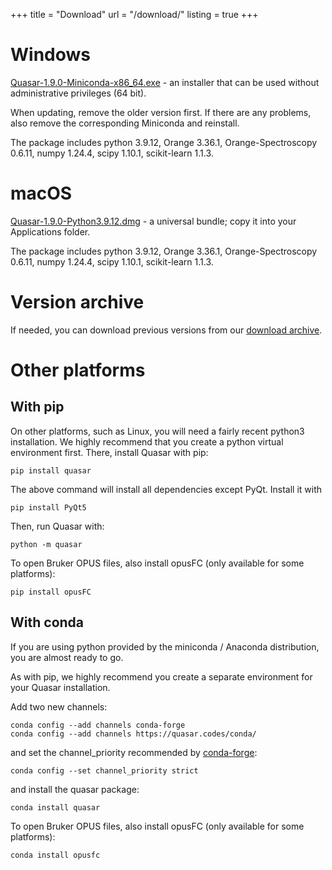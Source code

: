 +++
title = "Download"
url = "/download/"
listing = true
+++

Windows
=======

[Quasar-1.9.0-Miniconda-x86_64.exe](https://download.biolab.si/download/files/quasar/Quasar-1.9.0-Miniconda-x86_64.exe) - an
installer that can be used without administrative privileges (64 bit).

When updating, remove the older version first. If there are any problems, also remove the corresponding Miniconda and reinstall.

The package includes python 3.9.12,
Orange 3.36.1, Orange-Spectroscopy 0.6.11, numpy 1.24.4,
scipy 1.10.1, scikit-learn 1.1.3.

macOS
=====

[Quasar-1.9.0-Python3.9.12.dmg](https://download.biolab.si/download/files/quasar/Quasar-1.9.0-Python3.9.12.dmg) - a universal
bundle; copy it into your Applications folder.

The package includes python 3.9.12,
Orange 3.36.1, Orange-Spectroscopy 0.6.11, numpy 1.24.4,
scipy 1.10.1, scikit-learn 1.1.3.

Version archive
===============

If needed, you can download previous versions from our [download archive](https://download.biolab.si/download/files/quasar/).

Other platforms
===============

With pip
--------

On other platforms, such as Linux, you will need a fairly recent python3 installation.
We highly recommend that you create a python virtual environment first. 
There, install Quasar with pip:

    pip install quasar
    
The above command will install all dependencies except PyQt. Install it with

    pip install PyQt5

Then, run Quasar with:

    python -m quasar

To open Bruker OPUS files, also install opusFC (only available for some platforms):

    pip install opusFC

With conda
----------

If you are using python provided by the miniconda / Anaconda distribution, you are almost ready to go.

As with pip, we highly recommend you create a separate environment for your Quasar installation.

Add two new channels:

    conda config --add channels conda-forge
    conda config --add channels https://quasar.codes/conda/

and set the channel_priority recommended by [conda-forge](https://conda-forge.org/docs/user/tipsandtricks.html#how-to-fix-it):

    conda config --set channel_priority strict

and install the quasar package:

    conda install quasar

To open Bruker OPUS files, also install opusFC (only available for some platforms):

    conda install opusfc

